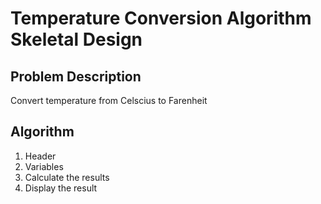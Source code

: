 # Temperature Conversion Algorithm Skeletal Design

## Problem Description

Convert temperature from Celscius to Farenheit

## Algorithm

1. Header
2. Variables
3. Calculate the results
4. Display the result
